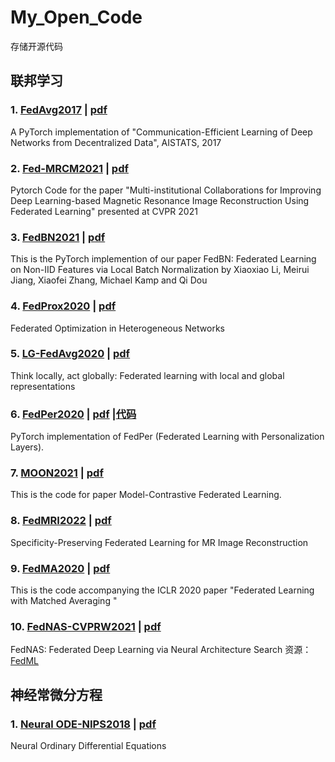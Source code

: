 # My_Open_Code
存储开源代码
## 联邦学习
### 1. [FedAvg2017](https://github.com/katsura-jp/fedavg.pytorch)  |  [pdf](http://proceedings.mlr.press/v54/mcmahan17a/mcmahan17a.pdf)
A PyTorch implementation of "Communication-Efficient Learning of Deep Networks from Decentralized Data", AISTATS, 2017

### 2. [Fed-MRCM2021](https://github.com/guopengf/FL-MRCM)  | [pdf](https://openaccess.thecvf.com/content/CVPR2021/papers/Guo_Multi-Institutional_Collaborations_for_Improving_Deep_Learning-Based_Magnetic_Resonance_Image_Reconstruction_CVPR_2021_paper.pdf)
Pytorch Code for the paper "Multi-institutional Collaborations for Improving Deep Learning-based Magnetic Resonance Image Reconstruction Using Federated Learning" presented at CVPR 2021

### 3. [FedBN2021](https://github.com/med-air/FedBN?utm_source=catalyzex.com) | [pdf](https://arxiv.org/pdf/2102.07623.pdf)
This is the PyTorch implemention of our paper FedBN: Federated Learning on Non-IID Features via Local Batch Normalization by Xiaoxiao Li, Meirui Jiang, Xiaofei Zhang, Michael Kamp and Qi Dou

### 4. [FedProx2020](https://github.com/litian96/FedProx?utm_source=catalyzex.com)  | [pdf](https://proceedings.mlsys.org/paper/2020/file/38af86134b65d0f10fe33d30dd76442e-Paper.pdf)
Federated Optimization in Heterogeneous Networks

### 5. [LG-FedAvg2020](https://github.com/pliang279/LG-FedAvg?utm_source=catalyzex.com)  | [pdf](https://arxiv.org/pdf/2001.01523.pdf)
Think locally, act globally: Federated learning with local and global representations

### 6. [FedPer2020](https://github.com/ki-ljl/FedPer)  | [pdf](https://arxiv.org/pdf/1912.00818.pdf) |[代码](https://github.com/ternencewu123/FedPer)
PyTorch implementation of FedPer (Federated Learning with Personalization Layers).

### 7. [MOON2021](https://github.com/QinbinLi/MOON)  | [pdf](https://openaccess.thecvf.com/content/CVPR2021/papers/Li_Model-Contrastive_Federated_Learning_CVPR_2021_paper.pdf)
This is the code for paper Model-Contrastive Federated Learning.

### 8. [FedMRI2022](https://github.com/chunmeifeng/FedMRI) | [pdf](https://arxiv.org/pdf/2112.05752v1.pdf)
Specificity-Preserving Federated Learning for MR Image Reconstruction

### 9. [FedMA2020](https://github.com/IBM/FedMA) | [pdf](https://openreview.net/forum?id=BkluqlSFDS)
This is the code accompanying the ICLR 2020 paper "Federated Learning with Matched Averaging "

### 10. [FedNAS-CVPRW2021](https://github.com/chaoyanghe/FedNAS)  | [pdf](https://arxiv.org/pdf/2004.08546.pdf)
FedNAS: Federated Deep Learning via Neural Architecture Search  资源：[FedML](https://www.fedml.ai)

## 神经常微分方程
### 1. [Neural ODE-NIPS2018](https://github.com/rtqichen/torchdiffeq)  | [pdf](https://proceedings.neurips.cc/paper/2018/hash/69386f6bb1dfed68692a24c8686939b9-Abstract.html)
Neural Ordinary Differential Equations

